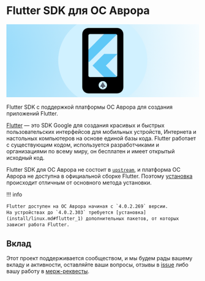 Flutter SDK для ОС Аврора
===================

![picture](assets/images/preview.png)

Flutter SDK с поддержкой платформы ОС Аврора для создания приложений Flutter.

[Flutter](https://flutter.dev/) — это SDK Google для создания красивых и быстрых пользовательских интерфейсов для мобильных устройств, Интернета и настольных компьютеров на основе единой базы кода. Flutter работает с существующим кодом, используется разработчиками и организациями по всему миру, он бесплатен и имеет открытый исходный код.

Flutter SDK для ОС Аврора не состоит в [`upstream`](https://en.wikipedia.org/wiki/Upstream_(software_development)), и платформа ОС Аврора не доступна в официальной сборке Flutter. Поэтому [установка](install/linux.md) происходит отличным от основного метода установки.

!!! info

    Flutter доступен на ОС Аврора начиная с `4.0.2.269` версии.
    На устройствах до `4.0.2.303` требуется [установка](install/linux.md#flutter_1) дополнительных пакетов, от которых зависит работа Flutter.

## Вклад

Этот проект поддерживается сообществом, и мы будем рады вашему вкладу и активности, оставляйте ваши вопросы, отзывы в [issue](https://gitlab.com/omprussia/flutter/flutter-plugins/-/issues) либо вашу работу в [мерж-реквесты](https://gitlab.com/omprussia/flutter/flutter-plugins/-/merge_requests).
